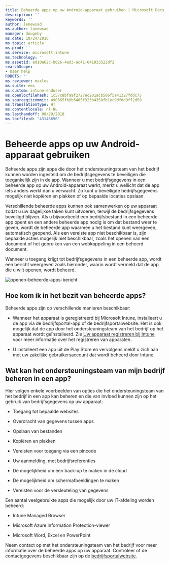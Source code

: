 ```yaml
---
title: Beheerde apps op uw Android-apparaat gebruiken | Microsoft Docs
description: ''
keywords: ''
author: lenewsad
ms.author: lanewsad
manager: dougeby
ms.date: 10/24/2016
ms.topic: article
ms.prod: ''
ms.service: microsoft-intune
ms.technology: ''
ms.assetid: ed10a62c-b026-4ad3-ac41-641933522df2
searchScope:
- User help
ROBOTS: ''
ms.reviewer: maxles
ms.suite: ems
ms.custom: intune-enduser
ms.openlocfilehash: 1c57c8bfa9f2727ec201acb506f5a41327fddc75
ms.sourcegitcommit: 490365fb8b5405f323b4358fb1ec9dfdd9ff2d58
ms.translationtype: HT
ms.contentlocale: nl-NL
ms.lasthandoff: 08/29/2018
ms.locfileid: "43146650"
---
```

# <a name="use-managed-apps-on-your-android-device"></a>Beheerde apps op uw Android-apparaat gebruiken

Beheerde apps zijn apps die door het ondersteuningsteam van het bedrijf kunnen worden ingesteld om de bedrijfsgegevens te beveiligen die toegankelijk zijn in de app. Wanneer u met bedrijfsgegevens in een beheerde app op uw Android-apparaat werkt, merkt u wellicht dat de app iets anders werkt dan u verwacht. Zo kunt u beveiligde bedrijfsgegevens mogelijk niet kopiëren en plakken of op bepaalde locaties opslaan.

Verschillende beheerde apps kunnen ook samenwerken op uw apparaat zodat u uw dagelijkse taken kunt uitvoeren, terwijl de bedrijfsgegevens beveiligd blijven. Als u bijvoorbeeld een bedrijfsbestand in een beheerde app opent en een andere beheerde app nodig is om dat bestand weer te geven, wordt de beheerde app waarmee u het bestand kunt weergeven, automatisch geopend. Als een vereiste app niet beschikbaar is, zijn bepaalde acties mogelijk niet beschikbaar, zoals het openen van een document of het gebruiken van een webkoppeling in een beheerd document.

Wanneer u toegang krijgt tot bedrijfsgegevens in een beheerde app, wordt een bericht weergeven zoals hieronder, waarin wordt vermeld dat de app die u wilt openen, wordt beheerd.

![openen-beheerde-apps-bericht](./media/managed-apps-message.png)

## <a name="how-do-i-get-managed-apps"></a>Hoe kom ik in het bezit van beheerde apps?
Beheerde apps zijn op verschillende manieren beschikbaar:

-   Wanneer het apparaat is geregistreerd bij Microsoft Intune, installeert u de app via de bedrijfsportal-app of de bedrijfsportalwebsite. Het is ook mogelijk dat de app door het ondersteuningsteam van het bedrijf op het apparaat wordt geïnstalleerd. Zie [Uw apparaat registreren bij Intune](enroll-your-device-in-Intune-android.md) voor meer informatie over het registreren van apparaten.

-   U installeert een app uit de Play Store en vervolgens meldt u zich aan met uw zakelijke gebruikersaccount dat wordt beheerd door Intune.

## <a name="what-can-my-company-support-manage-in-an-app"></a>Wat kan het ondersteuningsteam van mijn bedrijf beheren in een app?
Hier volgen enkele voorbeelden van opties die het ondersteuningsteam van het bedrijf in een app kan beheren en die van invloed kunnen zijn op het gebruik van bedrijfsgegevens op uw apparaat:

-   Toegang tot bepaalde websites

-   Overdracht van gegevens tussen apps

-   Opslaan van bestanden

-   Kopiëren en plakken

-   Vereisten voor toegang via een pincode

-   Uw aanmelding, met bedrijfsreferenties

-   De mogelijkheid om een back-up te maken in de cloud

-   De mogelijkheid om schermafbeeldingen te maken

-   Vereisten voor de versleuteling van gegevens

Een aantal veelgebruikte apps die mogelijk door uw IT-afdeling worden beheerd:

-   Intune Managed Browser

-   Microsoft Azure Information Protection-viewer

-   Microsoft Word, Excel en PowerPoint

Neem contact op met het ondersteuningsteam van het bedrijf voor meer informatie over de beheerde apps op uw apparaat. Controleer of de contactgegevens beschikbaar zijn op de [bedrijfsportalwebsite](https://go.microsoft.com/fwlink/?linkid=2010980).
